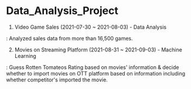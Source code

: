 # Data_Analysis_Project

1. Video Game Sales (2021-07-30 ~ 2021-08-03) - Data Analysis

  : Analyzed sales data from more than 16,500 games.

2. Movies on Streaming Platform (2021-08-31 ~ 2021-09-03) - Machine Learning

  : Guess Rotten Tomateos Rating based on movies' information & decide whether to import movies on OTT platform based on information including whether competitor's imported the movie.
